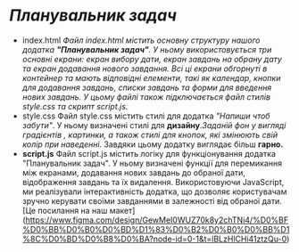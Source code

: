 # *Планувальник задач*
* index.html
_Файл index.html містить основну структуру нашого додатка **"Планувальник задач"**. У ньому використовується три основні екрани: екран вибору дати, екран завдань на обрану дату та екран додавання нового завдання. Всі ці екрани обгорнуті в контейнер та мають відповідні елементи, такі як календар, кнопки для додавання завдань, списки завдань та форми для введення нових завдань. У цьому файлі також підключається файл стилів style.css та скрипт script.js._
* style.css
Файл style.css містить стилі для додатка *"Напиши чтоб забути"*. У ньому визначені стилі для **дизайну**.*Заданій фон у вигляді градієнтів , картинки, а також стилі для кнопок, які змінюють свій колір при наведенні.* Завдяки цьому додатку виглядає більш **гарно.**
* __script.js__  Файл script.js містить логіку для функціонування додатка "Планувальник задач". У ньому визначені функції для перемикання між екранами, додавання нових завдань до обраної дати, відображення завдань та їх видалення. Використовуючи JavaScript, ми реалізували інтерактивність додатка, що дозволяє користувачам зручно керувати своїми завданнями в залежності від обраної дати. [Це посилання на наш макет] (https://www.figma.com/design/GewMeI0WUZ70k8y2chTNi4/%D0%BF%D0%BB%D0%B0%D0%BD%D1%83%D0%B2%D0%B0%D0%BB%D1%8C%D0%BD%D0%B8%D0%BA?node-id=0-1&t=lBLzHlCHi41ztzQu-0)
